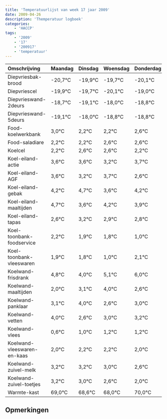 ```yaml
---
title: 'Temperatuurlijst van week 17 jaar 2009'
date: 2009-04-26
description: 'Themperatuur logboek'
categories:
    - 'HACCP'
tags:
    - '2009'
    - '17'
    - '200917'
    - 'temperatuur'
---
```

|Omschrijving|Maandag|Dinsdag|Woensdag|Donderdag|Vrijdag|Zaterdag|Zondag|
|:---|:---|:---|:---|:---|:---|:---|:---|
|Diepvriesbak-brood|-20,7°C|-19,9°C|-19,7°C|-20,1°C|-19,0°C|-19,8°C|-19,8°C|
|Diepvriescel|-19,9°C|-19,7°C|-20,1°C|-19,0°C|-19,8°C|-19,8°C|-19,4°C|
|Diepvrieswand-2deurs|-18,7°C|-19,1°C|-18,0°C|-18,8°C|-18,8°C|-18,4°C|-18,4°C|
|Diepvrieswand-5deurs|-19,1°C|-18,0°C|-18,8°C|-18,8°C|-18,4°C|-18,4°C|-18,8°C|
|Food-koelwerkbank|3,0°C|2,2°C|2,2°C|2,6°C|2,6°C|2,2°C|2,7°C|
|Food-saladiare|2,2°C|2,2°C|2,6°C|2,6°C|2,2°C|2,7°C|1,6°C|
|Koelcel|2,2°C|2,6°C|2,6°C|2,2°C|2,7°C|1,6°C|2,2°C|
|Koel-eiland-actie|3,6°C|3,6°C|3,2°C|3,7°C|2,6°C|3,2°C|2,9°C|
|Koel-eiland-AGF|3,6°C|3,2°C|3,7°C|2,6°C|3,2°C|2,9°C|2,8°C|
|Koel-eiland-gebak|4,2°C|4,7°C|3,6°C|4,2°C|3,9°C|3,8°C|3,0°C|
|Koel-eiland-maaltijden|4,7°C|3,6°C|4,2°C|3,9°C|3,8°C|3,0°C|4,1°C|
|Koel-eiland-tapas|2,6°C|3,2°C|2,9°C|2,8°C|2,0°C|3,1°C|4,0°C|
|Koel-toonbank-foodservice|2,2°C|1,9°C|1,8°C|1,0°C|2,1°C|3,0°C|1,6°C|
|Koel-toonbank-vleeswaren|1,9°C|1,8°C|1,0°C|2,1°C|3,0°C|1,6°C|2,0°C|
|Koelwand-frisdrank|4,8°C|4,0°C|5,1°C|6,0°C|4,6°C|5,0°C|5,2°C|
|Koelwand-maaltijden|2,0°C|3,1°C|4,0°C|2,6°C|3,0°C|3,2°C|3,2°C|
|Koelwand-panklaar|3,1°C|4,0°C|2,6°C|3,0°C|3,2°C|3,2°C|3,0°C|
|Koelwand-vetten|4,0°C|2,6°C|3,0°C|3,2°C|3,2°C|3,0°C|2,6°C|
|Koelwand-vlees|0,6°C|1,0°C|1,2°C|1,2°C|1,0°C|0,6°C|0,0°C|
|Koelwand-vleeswaren-en-kaas|2,0°C|2,2°C|2,2°C|2,0°C|1,6°C|1,0°C|3,0°C|
|Koelwand-zuivel-melk|3,2°C|3,2°C|3,0°C|2,6°C|2,0°C|4,0°C|3,1°C|
|Koelwand-zuivel-toetjes|3,2°C|3,0°C|2,6°C|2,0°C|4,0°C|3,1°C|2,0°C|
|Warmte-kast|69,0°C|68,6°C|68,0°C|70,0°C|69,1°C|68,0°C|68,8°C|

## Opmerkingen


